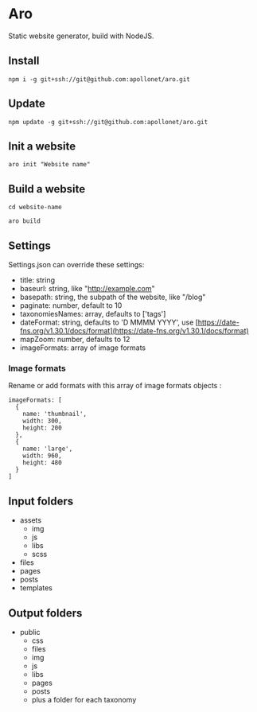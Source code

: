 # Aro

Static website generator, build with NodeJS.

## Install

`npm i -g git+ssh://git@github.com:apollonet/aro.git`

## Update

`npm update -g git+ssh://git@github.com:apollonet/aro.git`

## Init a website

`aro init "Website name"`

## Build a website

`cd website-name`

`aro build`

## Settings

Settings.json can override these settings:

- title: string
- baseurl: string, like "http://example.com"
- basepath: string, the subpath of the website, like "/blog"
- paginate: number, default to 10
- taxonomiesNames: array, defaults to ['tags']
- dateFormat: string, defaults to 'D MMMM YYYY', use [https://date-fns.org/v1.30.1/docs/format](https://date-fns.org/v1.30.1/docs/format)
- mapZoom: number, defaults to 12
- imageFormats: array of image formats

### Image formats

Rename or add formats with this array of image formats objects :

```
imageFormats: [
  {
    name: 'thumbnail',
    width: 300,
    height: 200
  },
  {
    name: 'large',
    width: 960,
    height: 480
  }
]
```

## Input folders

- assets
  - img
  - js
  - libs
  - scss
- files
- pages
- posts
- templates

## Output folders

- public
  - css
  - files
  - img
  - js
  - libs
  - pages
  - posts
  - plus a folder for each taxonomy
